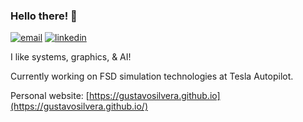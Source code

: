 ### Hello there! 👋

[![email](https://img.shields.io/badge/-grs5382@gmail.com-c14438?style=for-the-badge&logo=Gmail&logoColor=white&link=mailto:grs5382@gmail.com)](mailto:grs5382@gmail.com) 
[![linkedin](https://img.shields.io/badge/-@gustavosilvera-blue?style=for-the-badge&logo=LinkedIn)](https://www.linkedin.com/in/gustavosilvera/) 
<!--[![num_visits](https://badges.pufler.dev/visits/gustavosilvera/gustavosilvera?style=for-the-badge)](https://badges.pufler.dev)
[![num_commits](https://badges.pufler.dev/commits/monthly/gustavosilvera/?style=for-the-badge)](https://badges.pufler.dev)-->

I like systems, graphics, & AI!

Currently working on FSD simulation technologies at Tesla Autopilot.

Personal website: [https://gustavosilvera.github.io](https://gustavosilvera.github.io/)

<!--
**GustavoSilvera/GustavoSilvera** is a ✨ _special_ ✨ repository because its `README.md` (this file) appears on your GitHub profile.

Here are some ideas to get you started:

- 🔭 I’m currently working on ...
- 🌱 I’m currently learning ...
- 👯 I’m looking to collaborate on ...
- 🤔 I’m looking for help with ...
- 💬 Ask me about ...
- 📫 How to reach me: ...
- 😄 Pronouns: ...
- ⚡ Fun fact: ...
-->
